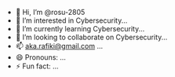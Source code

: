 - 👋 Hi, I’m @rosu-2805
- 👀 I’m interested in Cybersecurity...
- 🌱 I’m currently learning Cybersecurity...
- 💞️ I’m looking to collaborate on Cybersecurity...
- 📫 aka.rafiki@gmail.com ...
- 😄 Pronouns: ...
- ⚡ Fun fact: ...

<!---
rosu-2805/rosu-2805 is a ✨ special ✨ repository because its `README.md` (this file) appears on your GitHub profile.
You can click the Preview link to take a look at your changes.
--->

